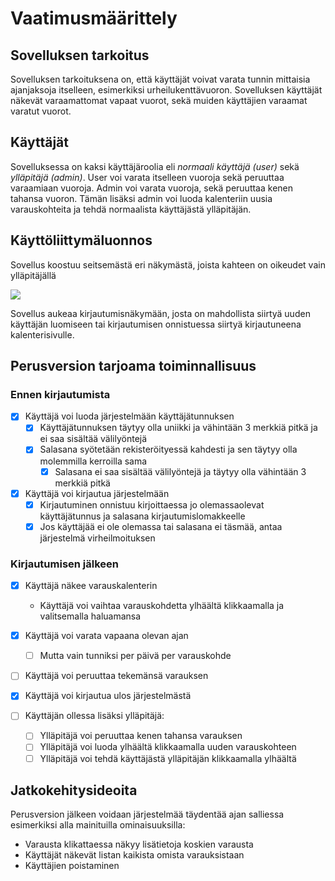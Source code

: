 # Vaatimusmäärittely

## Sovelluksen tarkoitus

Sovelluksen tarkoituksena on, että käyttäjät voivat varata tunnin mittaisia ajanjaksoja itselleen, esimerkiksi urheilukenttävuoron. Sovelluksen käyttäjät näkevät varaamattomat vapaat vuorot, sekä muiden käyttäjien varaamat varatut vuorot.

## Käyttäjät

Sovelluksessa on kaksi käyttäjäroolia eli _normaali käyttäjä (user)_ sekä _ylläpitäjä (admin)_. User voi varata itselleen vuoroja sekä peruuttaa varaamiaan vuoroja. Admin voi varata vuoroja, sekä peruuttaa kenen tahansa vuoron. Tämän lisäksi admin voi luoda kalenteriin uusia varauskohteita ja tehdä normaalista käyttäjästä ylläpitäjän.

## Käyttöliittymäluonnos

Sovellus koostuu seitsemästä eri näkymästä, joista kahteen on oikeudet vain ylläpitäjällä

![](./kuvat/kayttoliittyma-hahmotelma.png)

Sovellus aukeaa kirjautumisnäkymään, josta on mahdollista siirtyä uuden käyttäjän luomiseen tai kirjautumisen onnistuessa siirtyä kirjautuneena kalenterisivulle.

## Perusversion tarjoama toiminnallisuus

### Ennen kirjautumista

- [x] Käyttäjä voi luoda järjestelmään käyttäjätunnuksen
  - [x] Käyttäjätunnuksen täytyy olla uniikki ja vähintään 3 merkkiä pitkä ja ei saa sisältää välilyöntejä
  - [x] Salasana syötetään rekisteröityessä kahdesti ja sen täytyy olla molemmilla kerroilla sama
    - [x] Salasana ei saa sisältää välilyöntejä ja täytyy olla vähintään 3 merkkiä pitkä
- [x] Käyttäjä voi kirjautua järjestelmään 
  - [x] Kirjautuminen onnistuu kirjoittaessa jo olemassaolevat käyttäjätunnus ja salasana kirjautumislomakkeelle
  - [x] Jos käyttäjää ei ole olemassa tai salasana ei täsmää, antaa järjestelmä virheilmoituksen

### Kirjautumisen jälkeen

- [x] Käyttäjä näkee varauskalenterin
  - Käyttäjä voi vaihtaa varauskohdetta ylhäältä klikkaamalla ja valitsemalla haluamansa
- [x] Käyttäjä voi varata vapaana olevan ajan 
  - [ ] Mutta vain tunniksi per päivä per varauskohde
- [ ] Käyttäjä voi peruuttaa tekemänsä varauksen
- [x] Käyttäjä voi kirjautua ulos järjestelmästä

- [ ] Käyttäjän ollessa lisäksi ylläpitäjä:
  - [ ] Ylläpitäjä voi peruuttaa kenen tahansa varauksen
  - [ ] Ylläpitäjä voi luoda ylhäältä klikkaamalla uuden varauskohteen
  - [ ] Ylläpitäjä voi tehdä käyttäjästä ylläpitäjän klikkaamalla ylhäältä

## Jatkokehitysideoita

Perusversion jälkeen voidaan järjestelmää täydentää ajan salliessa esimerkiksi alla mainituilla ominaisuuksilla:

- Varausta klikattaessa näkyy lisätietoja koskien varausta
- Käyttäjät näkevät listan kaikista omista varauksistaan
- Käyttäjien poistaminen


